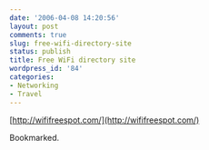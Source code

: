 ```yaml
---
date: '2006-04-08 14:20:56'
layout: post
comments: true
slug: free-wifi-directory-site
status: publish
title: Free WiFi directory site
wordpress_id: '84'
categories:
- Networking
- Travel
---
```


[http://wififreespot.com/](http://wififreespot.com/)

Bookmarked.
